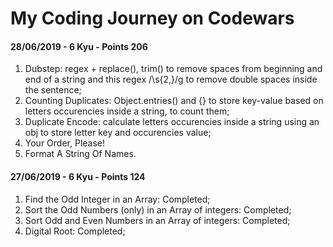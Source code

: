# My Coding Journey on Codewars

#### 28/06/2019 - 6 Kyu - Points 206
1. Dubstep: regex + replace(), trim() to remove spaces from beginning and end of a string and this regex /\s{2,}/g to remove double spaces inside the sentence;
2. Counting Duplicates: Object.entries() and {} to store key-value based on letters occurencies inside a string, to count them;
3. Duplicate Encode: calculate letters occurencies inside a string using an obj to store letter key and occurencies value;
4. Your Order, Please!
5. Format A String Of Names.

#### 27/06/2019 - 6 Kyu - Points 124
1. Find the Odd Integer in an Array: Completed;
2. Sort the Odd Numbers (only) in an Array of integers: Completed;
3. Sort Odd and Even Numbers in an Array of integers: Completed;
4. Digital Root: Completed;
